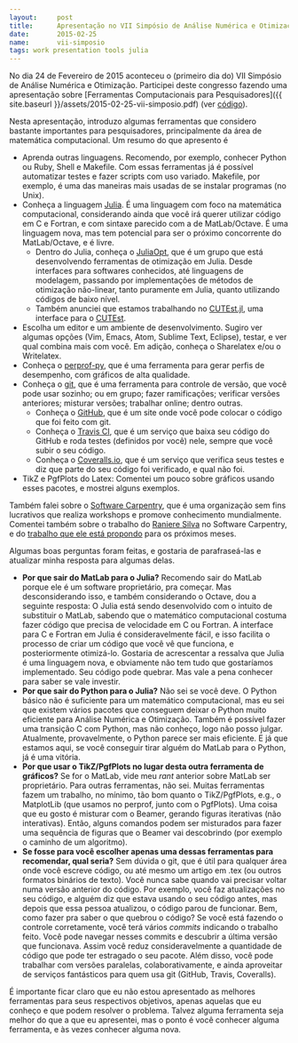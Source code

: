```yaml
---
layout:     post
title:      Apresentação no VII Simpósio de Análise Numérica e Otimização - UFPR
date:       2015-02-25
name:       vii-simposio
tags: work presentation tools julia
---
```

No dia 24 de Fevereiro de 2015 aconteceu o (primeiro dia do) VII Simpósio de
Análise Numérica e Otimização.
Participei deste congresso fazendo uma apresentação sobre
[Ferramentas Computacionais para
Pesquisadores]({{ site.baseurl }}/assets/2015-02-25-vii-simposio.pdf)
(ver [código](http://github.com/abelsiqueira/pres-ferramentas-computacionais)).

Nesta apresentação, introduzo algumas ferramentas que considero bastante
importantes para pesquisadores, principalmente da área de matemática
computacional.
Um resumo do que apresento é

  - Aprenda outras linguagens. Recomendo, por exemplo, conhecer Python ou Ruby,
    Shell e Makefile. Com essas ferramentas já é possível automatizar testes e
    fazer scripts com uso variado. Makefile, por exemplo, é uma das maneiras
    mais usadas de se instalar programas (no Unix).
  - Conheça a linguagem [Julia](http://www.julialang.org).
    É uma linguagem com foco na matemática computacional, considerando ainda que
    você irá querer utilizar código em C e Fortran, e com sintaxe parecido com a
    de MatLab/Octave. É uma linguagem nova, mas tem potencial para ser o próximo
    concorrente do MatLab/Octave, e é livre.
    - Dentro do Julia, conheça o [JuliaOpt](http://www.juliaopt.org), que é
      um grupo que está desenvolvendo ferramentas de otimização em Julia.
      Desde interfaces para softwares conhecidos, até linguagens de modelagem,
      passando por implementações de métodos de otimização não-linear, tanto
      puramente em Julia, quanto utilizando códigos de baixo nível.
    - Também anunciei que estamos trabalhando no
      [CUTEst.jl](http://github.com/optimizers/CUTEst.jl), uma interface para o
      [CUTEst](http://ccpforge.cse.rl.ac.uk/gf/project/cutest/wiki).
  - Escolha um editor e um ambiente de desenvolvimento.
    Sugiro ver algumas opções (Vim, Emacs, Atom, Sublime Text, Eclipse), testar,
    e ver qual combina mais com você. Em adição, conheça o Sharelatex e/ou o
    Writelatex.
  - Conheça o [perprof-py](http://github.com/abelsiqueira/perprof-py),
    que é uma ferramenta para gerar perfis de desempenho, com gráficos de alta
    qualidade.
  - Conheça o [git](http://git-scm.com), que é uma ferramenta para controle de
    versão, que você pode usar sozinho; ou em grupo; fazer ramificações;
    verificar versões anteriores; misturar versões; trabalhar online; dentro
    outras.
    - Conheça o [GitHub](http://github.com), que é um site onde você pode
      colocar o código que foi feito com git.
    - Conheça o [Travis CI](http://travis-ci.org), que é um serviço que baixa
      seu código do GitHub e roda testes (definidos por você) nele, sempre que
      você subir o seu código.
    - Conheça o [Coveralls.io](http://coveralls.io), que é um serviço que
      verifica seus testes e diz que parte do seu código foi verificado, e qual
      não foi.
  - TikZ e PgfPlots do Latex: Comentei um pouco sobre gráficos usando esses
    pacotes, e mostrei alguns exemplos.

Também falei sobre o [Software Carpentry](http://www.software-carpentry.org),
que é uma organização sem fins lucrativos que realiza workshops e promove
conhecimento mundialmente. Comentei também sobre o trabalho do
[Raniere Silva](http://rgaiacs.com) no Software Carpentry, e do
[trabalho que ele está
propondo](http://catarse.me/pt/programacaocientifica) para os próximos meses.

Algumas boas perguntas foram feitas, e gostaria de parafraseá-las e
atualizar minha resposta para algumas delas.

  - **Por que sair do MatLab para o Julia?**
    Recomendo sair do MatLab porque ele é um software proprietário, pra começar.
    Mas desconsiderando isso, e também considerando o Octave, dou a seguinte
    resposta: O Julia está sendo desenvolvido com o intuito de substituir o
    MatLab, sabendo que o matemático computacional costuma fazer código que
    precisa de velocidade em C ou Fortran.
    A interface para C e Fortran em Julia é consideravelmente fácil,
    e isso facilita o processo de criar um código que você vê que funciona, e
    posteriormente otimizá-lo.
    Gostaria de acrescentar a ressalva que Julia é uma linguagem nova, e
    obviamente não tem tudo que gostaríamos implementado. Seu código pode
    quebrar. Mas vale a pena conhecer para saber se vale investir.
  - **Por que sair do Python para o Julia?**
    Não sei se você deve. O Python básico não é suficiente para um matemático
    computacional, mas eu sei que existem vários pacotes que conseguem deixar o
    Python muito eficiente para Análise Numérica e Otimização. Também é possível
    fazer uma transição C com Python, mas não conheço, logo não posso julgar.
    Atualmente, provavelmente, o Python parece ser mais eficiente.
    E já que estamos aqui, se você conseguir tirar alguém do MatLab para o
    Python, já é uma vitória.
  - **Por que usar o TikZ/PgfPlots no lugar desta outra ferramenta de
    gráficos?**
    Se for o MatLab, vide meu _rant_ anterior sobre MatLab ser proprietário.
    Para outras ferramentas, não sei. Muitas ferramentas fazem um trabalho, no
    mínimo, tão bom quanto o TikZ/PgfPlots, e.g., o MatplotLib (que
    usamos no perprof, junto com o PgfPlots).
    Uma coisa que eu gosto é misturar com o Beamer, gerando figuras iterativas
    (não interativas).
    Então, alguns comandos podem ser misturados para fazer uma sequência de
    figuras que o Beamer vai descobrindo (por exemplo o caminho de um
    algoritmo).
  - **Se fosse para você escolher apenas uma dessas ferramentas para
    recomendar, qual seria?**
    Sem dúvida o git, que é útil para qualquer área onde você escreve código, ou
    até mesmo um artigo em .tex (ou outros formatos binários de texto).
    Você nunca sabe quando vai precisar voltar numa versão anterior do código.
    Por exemplo, você faz atualizações no seu código, e alguém diz que estava
    usando o seu código antes, mas depois que essa pessoa atualizou, o código
    parou de funcionar.
    Bem, como fazer pra saber o que quebrou o código? Se você está fazendo o
    controle corretamente, você terá vários _commits_ indicando o trabalho
    feito. Você pode navegar nesses commits e descubrir a última versão que
    funcionava. Assim você reduz consideravelmente a quantidade de código que
    pode ter estragado o seu pacote.
    Além disso, você pode trabalhar com versões paralelas, colaborativamente, e
    ainda aproveitar de serviços fantásticos para quem usa git (GitHub, Travis,
    Coveralls).

É importante ficar claro que eu não estou apresentado as melhores ferramentas
para seus respectivos objetivos, apenas aquelas que eu conheço e que podem
resolver o problema. Talvez alguma ferramenta seja melhor do que a que eu
apresentei, mas o ponto é você conhecer alguma ferramenta, e às vezes conhecer
alguma nova.
